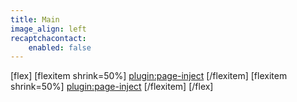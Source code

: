 ```yaml
---
title: Main
image_align: left
recaptchacontact:
    enabled: false
---
```


[flex]
[flexitem shrink=50%]
[plugin:page-inject](/mod/_main/_temp-1)
[/flexitem]
[flexitem shrink=50%]
[plugin:page-inject](/mod/_main/_temp-2)
[/flexitem]
[/flex]